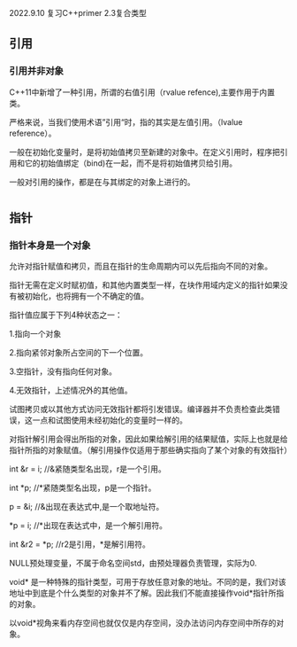 2022.9.10
复习C++primer 2.3复合类型

## 引用
### 引用并非对象
C++11中新增了一种引用，所谓的右值引用（rvalue refence),主要作用于内置类。

严格来说，当我们使用术语”引用“时，指的其实是左值引用。（lvalue reference）。

一般在初始化变量时，是将初始值拷贝至新建的对象中。在定义引用时，程序把引用和它的初始值绑定（bind)在一起，而不是将初始值拷贝给引用。

一般对引用的操作，都是在与其绑定的对象上进行的。

#
## 指针
### 指针本身是一个对象
允许对指针赋值和拷贝，而且在指针的生命周期内可以先后指向不同的对象。

指针无需在定义时赋初值，和其他内置类型一样，在块作用域内定义的指针如果没有被初始化，也将拥有一个不确定的值。

指针值应属于下列4种状态之一：

1.指向一个对象

2.指向紧邻对象所占空间的下一个位置。

3.空指针，没有指向任何对象。

4.无效指针，上述情况外的其他值。

试图拷贝或以其他方式访问无效指针都将引发错误。编译器并不负责检查此类错误，这一点和试图使用未经初始化的变量时一样的。

对指针解引用会得出所指的对象，因此如果给解引用的结果赋值，实际上也就是给指针所指的对象赋值。（解引用操作仅适用于那些确实指向了某个对象的有效指针）

 int &r = i; //&紧随类型名出现，r是一个引用。
 
 int *p; //*紧随类型名出现，p是一个指针。
 
 p = &i; //&出现在表达式中,是一个取地址符。

*p = i; //*出现在表达式中，是一个解引用符。

int &r2 = *p; //r2是引用，*是解引用符。

NULL预处理变量，不属于命名空间std，由预处理器负责管理，实际为0.

void* 是一种特殊的指针类型，可用于存放任意对象的地址。不同的是，我们对该地址中到底是个什么类型的对象并不了解。因此我们不能直接操作void*指针所指的对象。

以void*视角来看内存空间也就仅仅是内存空间，没办法访问内存空间中所存的对象。